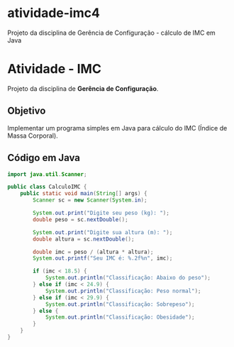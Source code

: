 # atividade-imc4
Projeto da disciplina de Gerência de Configuração - cálculo de IMC em Java
# Atividade - IMC

Projeto da disciplina de **Gerência de Configuração**.

## Objetivo
Implementar um programa simples em Java para cálculo do IMC (Índice de Massa Corporal).

## Código em Java

```java
import java.util.Scanner;

public class CalculoIMC {
    public static void main(String[] args) {
        Scanner sc = new Scanner(System.in);

        System.out.print("Digite seu peso (kg): ");
        double peso = sc.nextDouble();

        System.out.print("Digite sua altura (m): ");
        double altura = sc.nextDouble();

        double imc = peso / (altura * altura);
        System.out.printf("Seu IMC é: %.2f%n", imc);

        if (imc < 18.5) {
            System.out.println("Classificação: Abaixo do peso");
        } else if (imc < 24.9) {
            System.out.println("Classificação: Peso normal");
        } else if (imc < 29.9) {
            System.out.println("Classificação: Sobrepeso");
        } else {
            System.out.println("Classificação: Obesidade");
        }
    }
}
